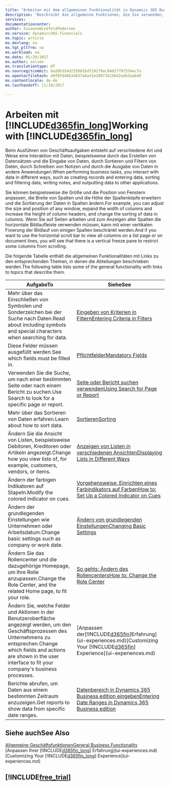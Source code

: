 ```yaml
---
title: "Arbeiten mit dem allgemeinen Funktionalität in Dynamics 365 Business edition | Microsoft Docs"
description: "Beschreibt die allgemeine Funktionen, die Sie verwenden, um die Daten in Dynamics 365 für Aktivitäten, wie Eingabe von Werten, Sortieren von Daten und Ändern von Ansichten auszuführen."
services: 
documentationcenter: 
author: SusanneWindfeldPedersen
ms.service: dynamics365-financials
ms.topic: article
ms.devlang: na
ms.tgt_pltfrm: na
ms.workload: na
ms.date: 05/29/2017
ms.author: solsen
ms.translationtype: HT
ms.sourcegitcommit: ba26b354d235981bd7291f9ac6402779f554ac7a
ms.openlocfilehash: d9f0fd40b34637a8a31e28871b19bd2adb3aab40
ms.contentlocale: de-de
ms.lasthandoff: 11/10/2017

---
```

# <a name="working-with-included365finlongincludesd365finlongmdmd"></a><span data-ttu-id="9a73e-103">Arbeiten mit [!INCLUDE[d365fin_long](includes/d365fin_long_md.md)]</span><span class="sxs-lookup"><span data-stu-id="9a73e-103">Working with [!INCLUDE[d365fin_long](includes/d365fin_long_md.md)]</span></span>
<span data-ttu-id="9a73e-104">Beim Ausführen von Geschäftsaufgaben entsteht auf verschiedene Art und Weise eine Interaktion mit Daten, beispielsweise durch das Erstellen von Datensätzen und die Eingabe von Daten, durch Sortieren und Filtern von Daten, durch Schreiben von Notizen und durch die Ausgabe von Daten in andere Anwendungen.</span><span class="sxs-lookup"><span data-stu-id="9a73e-104">When performing business tasks, you interact with data in different ways, such as creating records and entering data, sorting and filtering data, writing notes, and outputting data to other applications.</span></span>

<span data-ttu-id="9a73e-105">Sie können beispielsweise die Größe und die Position von Fenstern anpassen, die Breite von Spalten und die Höhe der Spaltenköpfe erweitern und die Sortierung der Daten in Spalten ändern.</span><span class="sxs-lookup"><span data-stu-id="9a73e-105">For example, you can adjust the size and position of any window, expand the width of columns and increase the height of column headers, and change the sorting of data in columns.</span></span> <span data-ttu-id="9a73e-106">Wenn Sie auf Seiten arbeiten und zum Anzeigen aller Spalten die horizontale Bildlaufleiste verwenden müssen, kann mit einer vertikalen Fixierung der Bildlauf von einigen Spalten beschränkt werden.</span><span class="sxs-lookup"><span data-stu-id="9a73e-106">And if you want to use the horizontal scroll bar to view all columns on a list page or on document lines, you will see that there is a vertical freeze pane to restrict some columns from scrolling.</span></span>

<span data-ttu-id="9a73e-107">Die folgende Tabelle enthält die allgemeinen Funktionalitäten mit Links zu den entsprechenden Themen, in denen die Abteilungen beschrieben werden.</span><span class="sxs-lookup"><span data-stu-id="9a73e-107">The following table lists some of the general functionality with links to topics that describe them.</span></span>

| <span data-ttu-id="9a73e-108">Aufgabe</span><span class="sxs-lookup"><span data-stu-id="9a73e-108">To</span></span> | <span data-ttu-id="9a73e-109">Siehe</span><span class="sxs-lookup"><span data-stu-id="9a73e-109">See</span></span> |
| --- | --- |
| <span data-ttu-id="9a73e-110">Mehr über das Einschließen von Symbolen und Sonderzeichen bei der Suche nach Daten.</span><span class="sxs-lookup"><span data-stu-id="9a73e-110">Read about including symbols and special characters when searching for data.</span></span> |[<span data-ttu-id="9a73e-111">Eingeben von Kriterien in Filtern</span><span class="sxs-lookup"><span data-stu-id="9a73e-111">Entering Criteria in Filters</span></span>](ui-enter-criteria-filters.md) |
| <span data-ttu-id="9a73e-112">Diese Felder müssen ausgefüllt werden.</span><span class="sxs-lookup"><span data-stu-id="9a73e-112">See which fields must be filled in.</span></span> |[<span data-ttu-id="9a73e-113">Pflichtfelder</span><span class="sxs-lookup"><span data-stu-id="9a73e-113">Mandatory Fields</span></span>](ui-mandatory-fields.md) |
| <span data-ttu-id="9a73e-114">Verwenden Sie die Suche, um nach einer bestimmten Seite oder nach einem Bericht zu suchen.</span><span class="sxs-lookup"><span data-stu-id="9a73e-114">Use Search to look for a specific page or report.</span></span> |[<span data-ttu-id="9a73e-115">Seite oder Bericht suchen verwenden</span><span class="sxs-lookup"><span data-stu-id="9a73e-115">Using Search for Page or Report</span></span>](ui-search.md) |
| <span data-ttu-id="9a73e-116">Mehr über das Sortieren von Daten erfahren.</span><span class="sxs-lookup"><span data-stu-id="9a73e-116">Learn about how to sort data.</span></span> |[<span data-ttu-id="9a73e-117">Sortieren</span><span class="sxs-lookup"><span data-stu-id="9a73e-117">Sorting</span></span>](ui-sorting.md) |
| <span data-ttu-id="9a73e-118">Ändern Sie die Ansicht von Listen, beispielsweise Debitoren, Kreditoren oder Artikeln angezeigt.</span><span class="sxs-lookup"><span data-stu-id="9a73e-118">Change how you view lists of, for example, customers, vendors, or items.</span></span> |[<span data-ttu-id="9a73e-119">Anzeigen von Listen in verschiedenen Ansichten</span><span class="sxs-lookup"><span data-stu-id="9a73e-119">Displaying Lists in Different Ways</span></span>](across-display-lists-different-views.md) |
| <span data-ttu-id="9a73e-120">Ändern der farbigen Indikatoren auf Stapeln.</span><span class="sxs-lookup"><span data-stu-id="9a73e-120">Modify the colored indicator on cues.</span></span> |[<span data-ttu-id="9a73e-121">Vorgehensweise: Einrichten eines Farbindikators auf Farben</span><span class="sxs-lookup"><span data-stu-id="9a73e-121">How to: Set Up a Colored Indicator on Cues</span></span>](ui-how-setup-colored-indicator-cues.md) |
| <span data-ttu-id="9a73e-122">Ändern der grundlegenden Einstellungen wie Unternehmen oder Arbeitsdatum.</span><span class="sxs-lookup"><span data-stu-id="9a73e-122">Change basic settings such as company or work date.</span></span> |[<span data-ttu-id="9a73e-123">Ändern von grundlegenden Einstellungen</span><span class="sxs-lookup"><span data-stu-id="9a73e-123">Changing Basic Settings</span></span>](ui-change-basic-settings.md) |
| <span data-ttu-id="9a73e-124">Ändern Sie das Rollencenter und die dazugehörige Homepage, um Ihre Rolle anzupassen.</span><span class="sxs-lookup"><span data-stu-id="9a73e-124">Change the Role Center, and the related Home page, to fit your role.</span></span> |[<span data-ttu-id="9a73e-125">So gehts: Ändern des Rollencenters</span><span class="sxs-lookup"><span data-stu-id="9a73e-125">How to: Change the Role Center</span></span>](change-role.md) |
| <span data-ttu-id="9a73e-126">Ändern Sie, welche Felder und Aktionen in der Benutzeroberfläche angezeigt werden, um den Geschäftsprozessen des Unternehmens zu entsprechen.</span><span class="sxs-lookup"><span data-stu-id="9a73e-126">Change which fields and actions are shown in the user interface to fit your company's business processes.</span></span> |<span data-ttu-id="9a73e-127">[Anpassen der[!INCLUDE[d365fin](includes/d365fin_md.md)]Erfahrung](ui-experiences.md)</span><span class="sxs-lookup"><span data-stu-id="9a73e-127">[Customizing Your [!INCLUDE[d365fin](includes/d365fin_md.md)] Experience](ui-experiences.md)</span></span> |
| <span data-ttu-id="9a73e-128">Berichte abrufen, um Daten aus einem bestimmten Zeitraum anzuzeigen.</span><span class="sxs-lookup"><span data-stu-id="9a73e-128">Get reports to show data from specific date ranges.</span></span> |[<span data-ttu-id="9a73e-129">Datenbereich in Dynamics 365 Business edition eingeben</span><span class="sxs-lookup"><span data-stu-id="9a73e-129">Entering Date Ranges in Dynamics 365 Business edition </span></span>](ui-enter-date-ranges.md) |

## <a name="see-also"></a><span data-ttu-id="9a73e-130">Siehe auch</span><span class="sxs-lookup"><span data-stu-id="9a73e-130">See Also</span></span>
[<span data-ttu-id="9a73e-131">Allgemeine Geschäftsfunktionen</span><span class="sxs-lookup"><span data-stu-id="9a73e-131">General Business Functionality</span></span>](ui-across-business-areas.md)  
<span data-ttu-id="9a73e-132">[Anpassen Ihrer [!INCLUDE[d365fin_long](includes/d365fin_long_md.md)] Erfahrung](ui-experiences.md)</span><span class="sxs-lookup"><span data-stu-id="9a73e-132">[Customizing Your [!INCLUDE[d365fin_long](includes/d365fin_long_md.md)] Experience](ui-experiences.md)</span></span>  

## [!INCLUDE[free_trial](includes/free_trial_md.md)]

